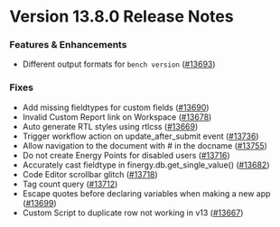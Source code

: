 # Version 13.8.0 Release Notes

### Features & Enhancements
- Different output formats for `bench version` ([#13693](https://github.com/finergyrs/finergy/pull/13693))

### Fixes
- Add missing fieldtypes for custom fields  ([#13690](https://github.com/finergyrs/finergy/pull/13690))
- Invalid Custom Report link on Workspace  ([#13678](https://github.com/finergyrs/finergy/pull/13678))
- Auto generate RTL styles using rtlcss ([#13669](https://github.com/finergyrs/finergy/pull/13669))
- Trigger workflow action on update_after_submit event ([#13736](https://github.com/finergyrs/finergy/pull/13736))
- Allow navigation to the document with # in the docname ([#13755](https://github.com/finergyrs/finergy/pull/13755))
- Do not create Energy Points for disabled users ([#13716](https://github.com/finergyrs/finergy/pull/13716))
- Accurately cast fieldtype in finergy.db.get_single_value() ([#13682](https://github.com/finergyrs/finergy/pull/13682))
- Code Editor scrollbar glitch ([#13718](https://github.com/finergyrs/finergy/pull/13718))
- Tag count query ([#13712](https://github.com/finergyrs/finergy/pull/13712))
- Escape quotes before declaring variables when making a new app ([#13699](https://github.com/finergyrs/finergy/pull/13699))
- Custom Script to duplicate row not working in v13 ([#13667](https://github.com/finergyrs/finergy/pull/13667))